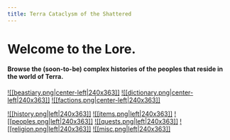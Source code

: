 ```yaml
---
title: Terra Cataclysm of the Shattered
---
```

# Welcome to the Lore.

#### Browse the (soon-to-be) complex histories of the peoples that reside in the world of Terra.
 
<a href="World/Beastiary/">![[beastiary.png|center-left|240x363]]</a>
<a href="World/Dictionary/">![[dictionary.png|center-left|240x363]]</a>
<a href="World/Factions/">![[factions.png|center-left|240x363]]</a>

<a href="World/History/">![[history.png|left|240x363]]</a>
<a href="World/Items/">![[items.png|left|240x363]]</a>
<a href="World/Peoples/">![[peoples.png|left|240x363]]</a>
<a href="World/Quests/">![[quests.png|left|240x363]]</a>
<a href="World/Religion/">![[religion.png|left|240x363]]</a>
<a href="World/Misc/">![[misc.png|left|240x363]]</a>



